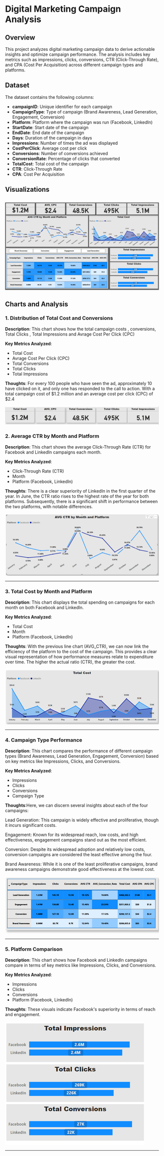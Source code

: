 # Digital Marketing Campaign Analysis

## Overview
This project analyzes digital marketing campaign data to derive actionable insights and optimize campaign performance. The analysis includes key metrics such as impressions, clicks, conversions, CTR (Click-Through Rate), and CPA (Cost Per Acquisition) across different campaign types and platforms.

## Dataset
The dataset contains the following columns:
- **campaignID**: Unique identifier for each campaign
- **CampaignType**: Type of campaign (Brand Awareness, Lead Generation, Engagement, Conversion)
- **Platform**: Platform where the campaign was run (Facebook, LinkedIn)
- **StartDate**: Start date of the campaign
- **EndDate**: End date of the campaign
- **Days**: Duration of the campaign in days
- **Impressions**: Number of times the ad was displayed
- **CostPerClick**: Average cost per click
- **Conversions**: Number of conversions achieved
- **ConversionRate**: Percentage of clicks that converted
- **TotalCost**: Total cost of the campaign
- **CTR**: Click-Through Rate
- **CPA**: Cost Per Acquisition

## Visualizations
![Dashboard Preview](Dashboard.png)
---
## Charts and Analysis
### 1. Distribution of Total Cost and Conversions

**Description**: This chart shows how the total campaign costs , conversions, Total Clicks , Total Impressions and Avrage Cost Per Click (CPC)

**Key Metrics Analyzed**:
- Total Cost
- Avrage Cost Per Click (CPC)
- Total Conversions
- Total Clicks
- Total Impressions

**Thoughts**: For every 100 people who have seen the ad, approximately 10 have clicked on it, and only one has responded to the call to action. With a total campaign cost of $1.2 million and an average cost per click (CPC) of $2.4

![Distribution of Total Cost and Conversions](Details.png)

### 2. Average CTR by Month and Platform

**Description**: This chart shows the average Click-Through Rate (CTR) for Facebook and LinkedIn campaigns each month.

**Key Metrics Analyzed**:
- Click-Through Rate (CTR)
- Month
- Platform (Facebook, LinkedIn)

**Thoughts**: There is a clear superiority of LinkedIn in the first quarter of the year. In June, the CTR ratio rises to the highest rate of the year for both platforms. Subsequently, there is a significant shift in performance between the two platforms, with notable differences.

![Average CTR by Month and Platform](Line_Chart.png)

---

### 3. Total Cost by Month and Platform

**Description**: This chart displays the total spending on campaigns for each month on both Facebook and LinkedIn.

**Key Metrics Analyzed**:
- Total Cost
- Month
- Platform (Facebook, LinkedIn)

**Thoughts**: With the previous line chart (AVG_CTR), we can now link the efficiency of the platform to the cost of the campaign. This provides a clear visual representation of how performance measures relate to expenditure over time. The higher the actual ratio (CTR), the greater the cost.

![Total Cost by Month and Platform](Line_Chart(Cost).png)


---

### 4. Campaign Type Performance

**Description**: This chart compares the performance of different campaign types (Brand Awareness, Lead Generation, Engagement, Conversion) based on key metrics like Impressions, Clicks, and Conversions.

**Key Metrics Analyzed**:
- Impressions
- Clicks
- Conversions
- Campaign Type

**Thoughts**:Here, we can discern several insights about each of the four campaigns:

Lead Generation: This campaign is widely effective and proliferative, though it incurs significant costs.

Engagement: Known for its widespread reach, low costs, and high effectiveness, engagement campaigns stand out as the most efficient.

Conversion: Despite its widespread adoption and relatively low costs, conversion campaigns are considered the least effective among the four.

Brand Awareness: While it is one of the least proliferative campaigns, brand awareness campaigns demonstrate good effectiveness at the lowest cost.

![Campaign Type Performance](DetailsCampaige.png)

---

### 5. Platform Comparison

**Description**: This chart shows how Facebook and LinkedIn campaigns compare in terms of key metrics like Impressions, Clicks, and Conversions.

**Key Metrics Analyzed**:
- Impressions
- Clicks
- Conversions
- Platform (Facebook, LinkedIn)

**Thoughts**: These visuals indicate Facebook's superiority in terms of reach and engagement.

![Platform Comparison](PlatformDetails.png)

---

